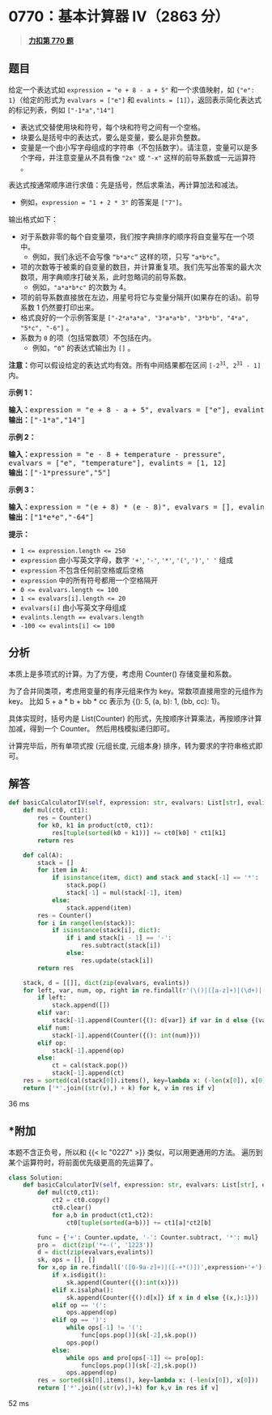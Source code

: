 # 0770：基本计算器 IV（2863 分）


> <u>**[力扣第 770 题](https://leetcode.cn/problems/basic-calculator-iv/)**</u>

## 题目

<p>给定一个表达式如 <code>expression = "e + 8 - a + 5"</code> 和一个求值映射，如 <code>{"e": 1}</code>（给定的形式为 <code>evalvars = ["e"]</code> 和 <code>evalints = [1]</code>），返回表示简化表达式的标记列表，例如 <code>["-1*a","14"]</code></p>

<ul>
<li>表达式交替使用块和符号，每个块和符号之间有一个空格。</li>
<li>块要么是括号中的表达式，要么是变量，要么是非负整数。</li>
<li>变量是一个由小写字母组成的字符串（不包括数字）。请注意，变量可以是多个字母，并注意变量从不具有像 <code>"2x"</code> 或 <code>"-x"</code> 这样的前导系数或一元运算符 。</li>
</ul>

<p>表达式按通常顺序进行求值：先是括号，然后求乘法，再计算加法和减法。</p>

<ul>
<li>例如，<code>expression = "1 + 2 * 3"</code> 的答案是 <code>["7"]</code>。</li>
</ul>

<p>输出格式如下：</p>

<ul>
<li>对于系数非零的每个自变量项，我们按字典排序的顺序将自变量写在一个项中。
<ul>
<li>例如，我们永远不会写像 <code>“b*a*c”</code> 这样的项，只写 <code>“a*b*c”</code>。</li>
</ul>
</li>
<li>项的次数等于被乘的自变量的数目，并计算重复项。我们先写出答案的最大次数项，用字典顺序打破关系，此时忽略词的前导系数。
<ul>
<li>例如，<code>"a*a*b*c"</code> 的次数为 4。</li>
</ul>
</li>
<li>项的前导系数直接放在左边，用星号将它与变量分隔开(如果存在的话)。前导系数 1 仍然要打印出来。</li>
<li>格式良好的一个示例答案是 <code>["-2*a*a*a", "3*a*a*b", "3*b*b", "4*a", "5*c", "-6"]</code> 。</li>
<li>系数为 <code>0</code> 的项（包括常数项）不包括在内。
<ul>
<li>例如，<code>“0”</code> 的表达式输出为 <code>[]</code> 。</li>
</ul>
</li>
</ul>

<p><strong>注意：</strong>你可以假设给定的表达式均有效。所有中间结果都在区间 <code>[-2<sup>31</sup>, 2<sup>31</sup> - 1]</code> 内。</p>



<p><strong>示例 1：</strong></p>

<pre>
<strong>输入：</strong>expression = "e + 8 - a + 5", evalvars = ["e"], evalints = [1]
<strong>输出：</strong>["-1*a","14"]
</pre>

<p><strong>示例 2：</strong></p>

<pre>
<strong>输入：</strong>expression = "e - 8 + temperature - pressure",
evalvars = ["e", "temperature"], evalints = [1, 12]
<strong>输出：</strong>["-1*pressure","5"]
</pre>

<p><strong>示例 3：</strong></p>

<pre>
<strong>输入：</strong>expression = "(e + 8) * (e - 8)", evalvars = [], evalints = []
<strong>输出：</strong>["1*e*e","-64"]
</pre>



<p><strong>提示：</strong></p>

<ul>
<li><code>1 &lt;= expression.length &lt;= 250</code></li>
<li><code>expression</code> 由小写英文字母，数字 <code>'+'</code>, <code>'-'</code>, <code>'*'</code>, <code>'('</code>, <code>')'</code>, <code>' '</code> 组成</li>
<li><code>expression</code> 不包含任何前空格或后空格</li>
<li><code>expression</code> 中的所有符号都用一个空格隔开</li>
<li><code>0 &lt;= evalvars.length &lt;= 100</code></li>
<li><code>1 &lt;= evalvars[i].length &lt;= 20</code></li>
<li><code>evalvars[i]</code> 由小写英文字母组成</li>
<li><code>evalints.length == evalvars.length</code></li>
<li><code>-100 &lt;= evalints[i] &lt;= 100</code></li>
</ul>


## 分析

本质上是多项式的计算。为了方便，考虑用 Counter() 存储变量和系数。

为了合并同类项，考虑用变量的有序元组来作为 key。常数项直接用空的元组作为 key。
比如 5 + a * b + bb * cc 表示为 {(): 5, (a, b): 1, (bb, cc): 1}。

具体实现时，括号内是 List(Counter) 的形式，先按顺序计算乘法，再按顺序计算加减，得到一个 Counter。
然后用栈模拟递归即可。

计算完毕后，所有单项式按 (元组长度, 元组本身) 排序，转为要求的字符串格式即可。

## 解答

```python
def basicCalculatorIV(self, expression: str, evalvars: List[str], evalints: List[int]) -> List[str]:
    def mul(ct0, ct1):
        res = Counter()
        for k0, k1 in product(ct0, ct1):
            res[tuple(sorted(k0 + k1))] += ct0[k0] * ct1[k1]
        return res

    def cal(A):
        stack = []
        for item in A:
            if isinstance(item, dict) and stack and stack[-1] == '*':
                stack.pop()
                stack[-1] = mul(stack[-1], item)
            else:
                stack.append(item)
        res = Counter()
        for i in range(len(stack)):
            if isinstance(stack[i], dict):
                if i and stack[i - 1] == '-':
                    res.subtract(stack[i])
                else:
                    res.update(stack[i])
        return res

    stack, d = [[]], dict(zip(evalvars, evalints))
    for left, var, num, op, right in re.findall(r'(\()|([a-z]+)|(\d+)|([-+*])|(\))', expression):
        if left:
            stack.append([])
        elif var:
            stack[-1].append(Counter({(): d[var]} if var in d else {(var,): 1}))
        elif num:
            stack[-1].append(Counter({(): int(num)}))
        elif op:
            stack[-1].append(op)
        else:
            ct = cal(stack.pop())
            stack[-1].append(ct)
    res = sorted(cal(stack[0]).items(), key=lambda x: (-len(x[0]), x[0]))
    return ['*'.join((str(v),) + k) for k, v in res if v]
```
36 ms

## *附加

本题不含正负号，所以和 {{< lc "0227" >}} 类似，可以用更通用的方法。
遍历到某个运算符时，将前面优先级更高的先运算了。
	
```python
class Solution:
    def basicCalculatorIV(self, expression: str, evalvars: List[str], evalints: List[int]) -> List[str]:
        def mul(ct0,ct1):
            ct2 = ct0.copy()
            ct0.clear()
            for a,b in product(ct1,ct2):
                ct0[tuple(sorted(a+b))] += ct1[a]*ct2[b]

        func = {'+': Counter.update, '-': Counter.subtract, '*': mul}
        pro =  dict(zip('*+-(', '1223'))
        d = dict(zip(evalvars,evalints))
        sk, ops = [], []
        for x,op in re.findall('([0-9a-z]+)|([-+*()])',expression+'+'):
            if x.isdigit():
                sk.append(Counter({():int(x)}))
            elif x.isalpha():
                sk.append(Counter({():d[x]} if x in d else {(x,):1}))
            elif op == '(':
                ops.append(op)
            elif op == ')':
                while ops[-1] != '(':
                    func[ops.pop()](sk[-2],sk.pop())
                ops.pop()
            else:
                while ops and pro[ops[-1]] <= pro[op]:
                    func[ops.pop()](sk[-2],sk.pop())
                ops.append(op)
        res = sorted(sk[0].items(), key=lambda x: (-len(x[0]), x[0]))
        return ['*'.join((str(v),)+k) for k,v in res if v]
```
52 ms
